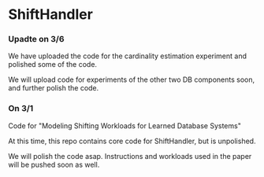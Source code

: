 # ShiftHandler

### Upadte on 3/6
We have uploaded the code for the cardinality estimation experiment and polished some of the code.

We will upload code for experiments of the other two DB components soon, and further polish the code.

### On 3/1
Code for "Modeling Shifting Workloads for Learned Database Systems"

At this time, this repo contains core code for ShiftHandler, but is unpolished.

We will polish the code asap. Instructions and workloads used in the paper will be pushed soon as well.
